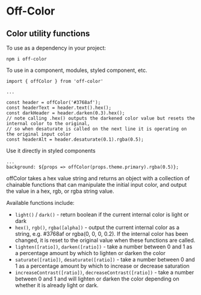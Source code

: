 # Off-Color 
##  Color utility functions

To use as a dependency in your project:
```
npm i off-color
```

To use in a component, modules, styled component, etc.

```
import { offColor } from 'off-color'

...

const header = offColor('#3768af');
const headerText = header.text().hex();
const darkHeader = header.darken(0.3).hex();
// note calling .hex() outputs the darkened color value but resets the internal color to the original,
// so when desaturate is called on the next line it is operating on the original input color
const headerAlt = header.desaturate(0.1).rgba(0.5);
```

Use it directly in styled components
```
...
background: ${props => offColor(props.theme.primary).rgba(0.5)};
```

offColor takes a hex value string and returns an object with a collection of chainable functions that can manipulate the initial input color, and output the value in a hex, rgb, or rgba string value.

Available functions include:
* `light()` / `dark()` - return boolean if the current internal color is light or dark
* `hex()`, `rgb()`, `rgba([alpha])` - output the current internal color as a string, e.g. #3768af or rgba(0, 0, 0, 0.2). If the internal color has been changed, it is reset to the original value when these functions are called.
* `lighten([ratio])`, `darken([ratio])` - take a number between 0 and 1 as a percentage amount by which to lighten or darken the color
* `saturate([ratio])`, `desaturate([ratio])` - take a number between 0 and 1 as a percentage amount by which to increase or decrease saturation
* `increaseContrast([ratio])`, `decreaseContrast([ratio])` - take a number between 0 and 1 and will lighten or darken the color depending on whether it is already light or dark. 

